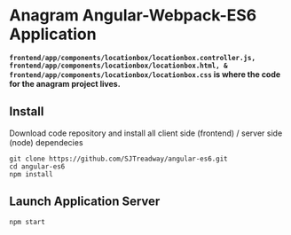 Anagram Angular-Webpack-ES6 Application
================

**```frontend/app/components/locationbox/locationbox.controller.js, frontend/app/components/locationbox/locationbox.html, & frontend/app/components/locationbox/locationbox.css``` is where the code for the anagram project lives.**

Install
-------

Download code repository and install all client side (frontend) / server side (node) dependecies

    git clone https://github.com/SJTreadway/angular-es6.git
    cd angular-es6
    npm install

Launch Application Server
-----------

    npm start
